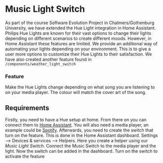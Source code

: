 # Music Light Switch
As part of the course Software Evolution Project in Chalmers/Gothenburg University, we have extended the Hue Light integration in Home Assistant. Philips Hue Lights are known for their vast options to change their lights depending on different scenarios to create different moods. However, in Home Assistant these features are limited. We provide an additional way of automating your lights depending on your environment. This is to give a user more options to customize their Hue Lights to their satisfaction. We have also created another feature found in  `/components/weather_light_switch`

### Feature
Make the Hue Lights change depending on what song you are listening to on your media player. The colour will match the cover art of the song.

## Requirements
Firstly, you need to have a Hue setup at home. From there on you can connect them to [Home Assistant](https://www.home-assistant.io/integrations/hue/). You will also need a media player, an example could be [Spotify](https://www.home-assistant.io/integrations/spotify/). Afterwards, you need  to create the switch that turn on the feature. This is done in the Home Assistant dashboard. Settings --> Devices & services --> Helpers. Here you create a helper using our _Music Light Switch_. Connect the Music Switch to the media player and the light. Now the switch can be added in the dashboard. Turn on the switch to activate the feature